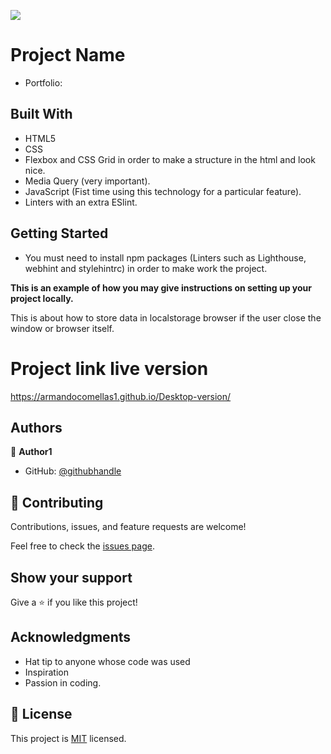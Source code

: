 ![](https://img.shields.io/badge/Microverse-blueviolet)

# Project Name

- Portfolio:

## Built With

- HTML5
- CSS
- Flexbox and CSS Grid in order to make a structure in the html and look nice.
- Media Query (very important).
- JavaScript (Fist time using this technology for a particular feature).
- Linters with an extra ESlint.

## Getting Started

- You must need to install npm packages (Linters such as Lighthouse, webhint and stylehintrc) in order to make work the project.

**This is an example of how you may give instructions on setting up your project locally.**

This is about how to store data in localstorage browser if the user close the window or browser itself.

# Project link live version
https://armandocomellas1.github.io/Desktop-version/

## Authors

👤 **Author1**

- GitHub: [@githubhandle](https://github.com/armandocomellas1)

## 🤝 Contributing

Contributions, issues, and feature requests are welcome!

Feel free to check the [issues page](../../issues/).

## Show your support

Give a ⭐️ if you like this project!

## Acknowledgments

- Hat tip to anyone whose code was used
- Inspiration
- Passion in coding.

## 📝 License

This project is [MIT](./MIT.md) licensed.